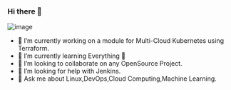 ### Hi there 👋

![image](https://user-images.githubusercontent.com/60976631/128058536-503b55d4-2603-4eed-99d9-d5c0beee541d.png)



- 🔭 I’m currently working on a module for Multi-Cloud Kubernetes using Terraform.
- 🌱 I’m currently learning Everything 🤣
- 👯 I’m looking to collaborate on any OpenSource Project.
- 🤔 I’m looking for help with Jenkins.
- 💬 Ask me about Linux,DevOps,Cloud Computing,Machine Learning.
